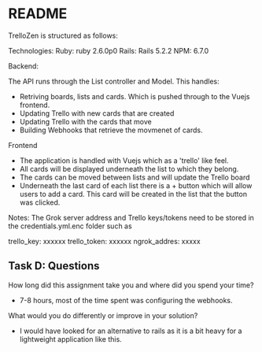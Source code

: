 # README

TrelloZen is structured as follows: 

Technologies: 
Ruby: ruby 2.6.0p0
Rails: Rails 5.2.2
NPM: 6.7.0

Backend: 

The API runs through the List controller and Model. This handles:

- Retriving boards, lists and cards. Which is pushed through to the Vuejs frontend. 
- Updating Trello with new cards that are created
- Updating Trello with the cards that move
- Building Webhooks that retrieve the movmenet of cards. 

Frontend

- The application is handled with Vuejs which as a 'trello' like feel. 
- All cards will be displayed underneath the list to which they belong. 
- The cards can be moved between lists and will update the Trello board
- Underneath the last card of each list there is a + button which will allow users to add a card. This card will be created in the list that the button was clicked.

Notes:
The Grok server address and Trello keys/tokens need to be stored in the credentials.yml.enc folder such as

trello_key: xxxxxx
trello_token: xxxxxx
ngrok_addres: xxxxx


## Task D: Questions

How long did this assignment take you and where did you spend your time?
-  7-8 hours, most of the time spent was configuring the webhooks. 

What would you do differently or improve in your solution?
- I would have looked for an alternative to rails as it is a bit heavy for a lightweight application like this. 

